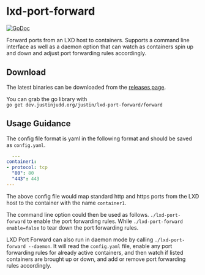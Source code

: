 # lxd-port-forward

[![GoDoc](https://godoc.org/dev.justinjudd.org/justin/lxd-port-forward?status.svg)](https://godoc.org/dev.justinjudd.org/justin/lxd-port-forward)

Forward ports from an LXD host to containers. Supports a command line interface as well as a daemon option that can watch as containers spin up and down and adjust port forwarding rules accordingly.

## Download

The latest binaries can be downloaded from the [releases page](https://dev.justinjudd.org/justin/lxd-port-forward/releases).

You can grab the go library with  
 `go get dev.justinjudd.org/justin/lxd-port-forward/forward`

## Usage Guidance

The config file format is yaml in the following format and should be saved as `config.yaml`.

``` yaml
  ---
container1:
- protocol: tcp
  "80": 80
  "443": 443
---
```
The above config file would map standard http and https ports from the LXD host to the container with the name `container1`.

The command line option could then be used as follows.
`./lxd-port-forward`
 to enable the port forwarding rules.
While `./lxd-port-forward enable=false` to tear down the port forwarding rules.

LXD Port Forward can also run in daemon mode by calling `./lxd-port-forward --daemon`. It will read the `config.yaml` file, enable any port forwarding rules for already active containers, and then watch if listed containers are brought up or down, and add or remove port forwarding rules accordingly.

